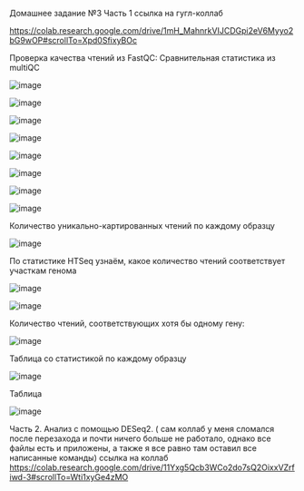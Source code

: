 Домашнее задание №3
Часть 1 
ссылка на гугл-коллаб 

https://colab.research.google.com/drive/1mH_MahnrkVIJCDGpi2eV6Myyo2bG9wOP#scrollTo=Xpd0SfixyBOc

Проверка качества чтений из FastQC: Сравнительная статистика из multiQC

![image](https://user-images.githubusercontent.com/43177979/144498736-fc776418-13e6-44fa-b03d-65db2904e60c.png)

![image](https://user-images.githubusercontent.com/43177979/144613730-a99a6043-3eac-4d14-aecf-b81c81f5a217.png)


![image](https://user-images.githubusercontent.com/43177979/144613832-ef8ce050-3076-4c1e-a0f7-9c7c2ec22362.png)

![image](https://user-images.githubusercontent.com/43177979/144613918-ab1a246e-242b-4078-9839-c3b1d0a82792.png)

![image](https://user-images.githubusercontent.com/43177979/144613991-6a7aa450-e743-49b7-8a0e-f25d49719f9e.png)

![image](https://user-images.githubusercontent.com/43177979/144614056-4150bd24-8a5c-42fa-af5d-fac75f222e79.png)

![image](https://user-images.githubusercontent.com/43177979/144614101-9792abe2-f931-48c1-8fbb-54440a5ebaf2.png)

![image](https://user-images.githubusercontent.com/43177979/144614198-02c40678-3d11-40b8-9566-284df221508e.png)

Количество уникально-картированных чтений по каждому образцу

![image](https://user-images.githubusercontent.com/43177979/144614435-d590e042-adb7-4923-a120-64038e28e0a8.png)

По статистике HTSeq узнаём, какое количество чтений соответствует участкам генома

![image](https://user-images.githubusercontent.com/43177979/144619428-7607f3f1-dd2c-465d-8c9f-3579301ec6b1.png)

![image](https://user-images.githubusercontent.com/43177979/144619506-6f452244-a5e8-434d-9aab-b7898aa0fcda.png)

 Количество чтений, соответствующих хотя бы одному гену:
 
 ![image](https://user-images.githubusercontent.com/43177979/144620195-5dbdff36-dd88-4415-b7e1-f258b8ff66e1.png)
 
 Таблица со статистикой по каждому образцу
 
 ![image](https://user-images.githubusercontent.com/43177979/144620631-cf4e81e5-b230-444a-a8c1-5f1b7e5ca5d4.png)

Таблица 

![image](https://user-images.githubusercontent.com/43177979/144620791-e553ea72-fd5e-4665-98e1-e5f9aaff1433.png)


Часть 2.  Анализ с помощью DESeq2.
( сам коллаб у меня сломался после перезахода и почти ничего больше не работало, однако все файлы есть и приложены, а также я все равно там оставил все написанные команды)
ссылка на коллаб
https://colab.research.google.com/drive/11Yxg5Qcb3WCo2do7sQ2OixxVZrfiwd-3#scrollTo=Wti1xyGe4zMO
